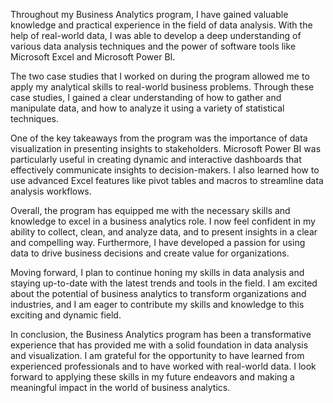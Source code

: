 Throughout my Business Analytics program, I have gained valuable knowledge and practical experience in the field of data analysis. With the help of real-world data, I was able to develop a deep understanding of various data analysis techniques and the power of software tools like Microsoft Excel and Microsoft Power BI.

The two case studies that I worked on during the program allowed me to apply my analytical skills to real-world business problems. Through these case studies, I gained a clear understanding of how to gather and manipulate data, and how to analyze it using a variety of statistical techniques.

One of the key takeaways from the program was the importance of data visualization in presenting insights to stakeholders. Microsoft Power BI was particularly useful in creating dynamic and interactive dashboards that effectively communicate insights to decision-makers. I also learned how to use advanced Excel features like pivot tables and macros to streamline data analysis workflows.

Overall, the program has equipped me with the necessary skills and knowledge to excel in a business analytics role. I now feel confident in my ability to collect, clean, and analyze data, and to present insights in a clear and compelling way. Furthermore, I have developed a passion for using data to drive business decisions and create value for organizations.

Moving forward, I plan to continue honing my skills in data analysis and staying up-to-date with the latest trends and tools in the field. I am excited about the potential of business analytics to transform organizations and industries, and I am eager to contribute my skills and knowledge to this exciting and dynamic field.

In conclusion, the Business Analytics program has been a transformative experience that has provided me with a solid foundation in data analysis and visualization. I am grateful for the opportunity to have learned from experienced professionals and to have worked with real-world data. I look forward to applying these skills in my future endeavors and making a meaningful impact in the world of business analytics.
